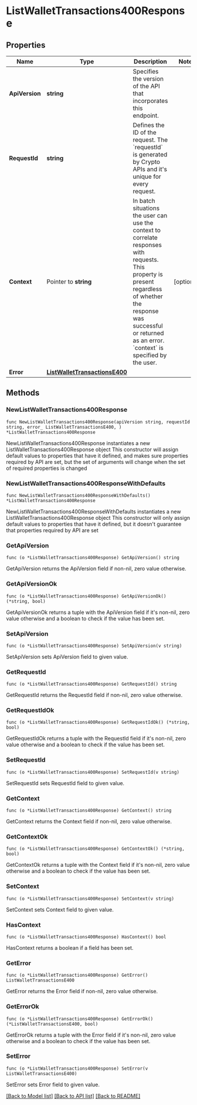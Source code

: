 # ListWalletTransactions400Response

## Properties

Name | Type | Description | Notes
------------ | ------------- | ------------- | -------------
**ApiVersion** | **string** | Specifies the version of the API that incorporates this endpoint. | 
**RequestId** | **string** | Defines the ID of the request. The &#x60;requestId&#x60; is generated by Crypto APIs and it&#39;s unique for every request. | 
**Context** | Pointer to **string** | In batch situations the user can use the context to correlate responses with requests. This property is present regardless of whether the response was successful or returned as an error. &#x60;context&#x60; is specified by the user. | [optional] 
**Error** | [**ListWalletTransactionsE400**](ListWalletTransactionsE400.md) |  | 

## Methods

### NewListWalletTransactions400Response

`func NewListWalletTransactions400Response(apiVersion string, requestId string, error_ ListWalletTransactionsE400, ) *ListWalletTransactions400Response`

NewListWalletTransactions400Response instantiates a new ListWalletTransactions400Response object
This constructor will assign default values to properties that have it defined,
and makes sure properties required by API are set, but the set of arguments
will change when the set of required properties is changed

### NewListWalletTransactions400ResponseWithDefaults

`func NewListWalletTransactions400ResponseWithDefaults() *ListWalletTransactions400Response`

NewListWalletTransactions400ResponseWithDefaults instantiates a new ListWalletTransactions400Response object
This constructor will only assign default values to properties that have it defined,
but it doesn't guarantee that properties required by API are set

### GetApiVersion

`func (o *ListWalletTransactions400Response) GetApiVersion() string`

GetApiVersion returns the ApiVersion field if non-nil, zero value otherwise.

### GetApiVersionOk

`func (o *ListWalletTransactions400Response) GetApiVersionOk() (*string, bool)`

GetApiVersionOk returns a tuple with the ApiVersion field if it's non-nil, zero value otherwise
and a boolean to check if the value has been set.

### SetApiVersion

`func (o *ListWalletTransactions400Response) SetApiVersion(v string)`

SetApiVersion sets ApiVersion field to given value.


### GetRequestId

`func (o *ListWalletTransactions400Response) GetRequestId() string`

GetRequestId returns the RequestId field if non-nil, zero value otherwise.

### GetRequestIdOk

`func (o *ListWalletTransactions400Response) GetRequestIdOk() (*string, bool)`

GetRequestIdOk returns a tuple with the RequestId field if it's non-nil, zero value otherwise
and a boolean to check if the value has been set.

### SetRequestId

`func (o *ListWalletTransactions400Response) SetRequestId(v string)`

SetRequestId sets RequestId field to given value.


### GetContext

`func (o *ListWalletTransactions400Response) GetContext() string`

GetContext returns the Context field if non-nil, zero value otherwise.

### GetContextOk

`func (o *ListWalletTransactions400Response) GetContextOk() (*string, bool)`

GetContextOk returns a tuple with the Context field if it's non-nil, zero value otherwise
and a boolean to check if the value has been set.

### SetContext

`func (o *ListWalletTransactions400Response) SetContext(v string)`

SetContext sets Context field to given value.

### HasContext

`func (o *ListWalletTransactions400Response) HasContext() bool`

HasContext returns a boolean if a field has been set.

### GetError

`func (o *ListWalletTransactions400Response) GetError() ListWalletTransactionsE400`

GetError returns the Error field if non-nil, zero value otherwise.

### GetErrorOk

`func (o *ListWalletTransactions400Response) GetErrorOk() (*ListWalletTransactionsE400, bool)`

GetErrorOk returns a tuple with the Error field if it's non-nil, zero value otherwise
and a boolean to check if the value has been set.

### SetError

`func (o *ListWalletTransactions400Response) SetError(v ListWalletTransactionsE400)`

SetError sets Error field to given value.



[[Back to Model list]](../README.md#documentation-for-models) [[Back to API list]](../README.md#documentation-for-api-endpoints) [[Back to README]](../README.md)


